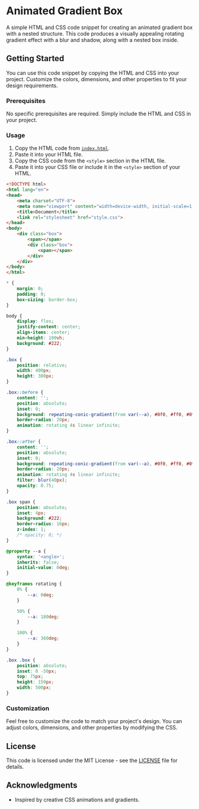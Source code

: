 # Animated Gradient Box

A simple HTML and CSS code snippet for creating an animated gradient box with a nested structure. This code produces a visually appealing rotating gradient effect with a blur and shadow, along with a nested box inside.

## Getting Started

You can use this code snippet by copying the HTML and CSS into your project. Customize the colors, dimensions, and other properties to fit your design requirements.

### Prerequisites

No specific prerequisites are required. Simply include the HTML and CSS in your project.

### Usage

1. Copy the HTML code from [`index.html`](index.html).
2. Paste it into your HTML file.
3. Copy the CSS code from the `<style>` section in the HTML file.
4. Paste it into your CSS file or include it in the `<style>` section of your HTML.

```HTML
<!DOCTYPE html>
<html lang="en">
<head>
    <meta charset="UTF-8">
    <meta name="viewport" content="width=device-width, initial-scale=1.0">
    <title>Document</title>
    <link rel="stylesheet" href="style.css">
</head>
<body>
    <div class="box">
        <span></span>
        <div class="box">
            <span></span>
        </div>
    </div>
</body>
</html>
```

```CSS
* {
    margin: 0;
    padding: 0;
    box-sizing: border-box;
}

body {
    display: flex;
    justify-content: center;
    align-items: center;
    min-height: 100vh;
    background: #222;
}

.box {
    position: relative;
    width: 400px;
    height: 300px;
}

.box::before {
    content: '';
    position: absolute;
    inset: 0;
    background: repeating-conic-gradient(from var(--a), #0f0, #ff0, #0ff, #f0f, #0ff);
    border-radius: 20px;
    animation: rotating 4s linear infinite;
}

.box::after {
    content: '';
    position: absolute;
    inset: 0;
    background: repeating-conic-gradient(from var(--a), #0f0, #ff0, #0ff, #f0f, #0ff);
    border-radius: 20px;
    animation: rotating 4s linear infinite;
    filter: blur(40px);
    opacity: 0.75;
}

.box span {
    position: absolute;
    inset: 4px;
    background: #222;
    border-radius: 16px;
    z-index: 1;
    /* opacity: 0; */
}

@property --a {
    syntax: '<angle>';
    inherits: false;
    initial-value: 0deg;
}

@keyframes rotating {
    0% {
        --a: 0deg;
    }

    50% {
        --a: 180deg;
    }

    100% {
        --a: 360deg;
    }
}

.box .box {
    position: absolute;
    inset: 0 -50px;
    top: 75px;
    height: 150px;
    width: 500px;
}
```

### Customization

Feel free to customize the code to match your project's design. You can adjust colors, dimensions, and other properties by modifying the CSS.

## License

This code is licensed under the MIT License - see the [LICENSE](LICENSE) file for details.

## Acknowledgments

- Inspired by creative CSS animations and gradients.
